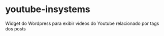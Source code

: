 youtube-insystems
=================

Widget do Wordpress para exibir vídeos do Youtube relacionado por tags dos posts